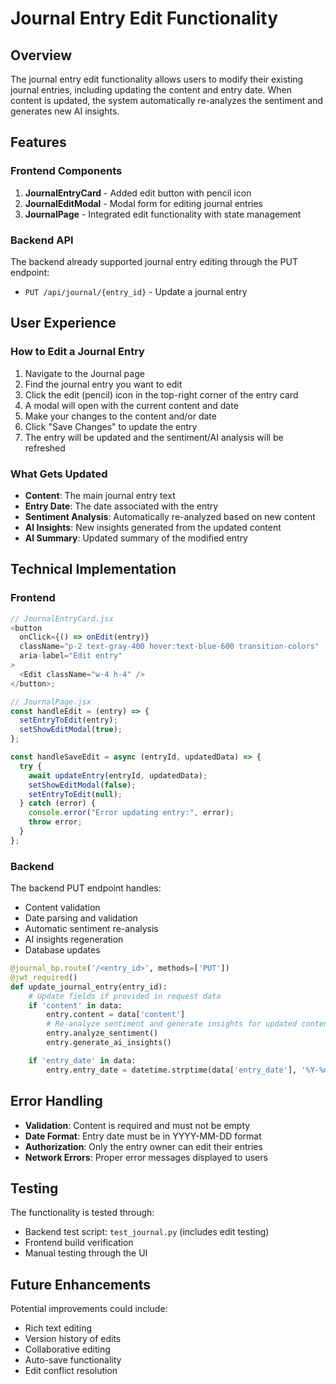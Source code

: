 # Journal Entry Edit Functionality

## Overview

The journal entry edit functionality allows users to modify their existing journal entries, including updating the content and entry date. When content is updated, the system automatically re-analyzes the sentiment and generates new AI insights.

## Features

### Frontend Components

1. **JournalEntryCard** - Added edit button with pencil icon
2. **JournalEditModal** - Modal form for editing journal entries
3. **JournalPage** - Integrated edit functionality with state management

### Backend API

The backend already supported journal entry editing through the PUT endpoint:

- `PUT /api/journal/{entry_id}` - Update a journal entry

## User Experience

### How to Edit a Journal Entry

1. Navigate to the Journal page
2. Find the journal entry you want to edit
3. Click the edit (pencil) icon in the top-right corner of the entry card
4. A modal will open with the current content and date
5. Make your changes to the content and/or date
6. Click "Save Changes" to update the entry
7. The entry will be updated and the sentiment/AI analysis will be refreshed

### What Gets Updated

- **Content**: The main journal entry text
- **Entry Date**: The date associated with the entry
- **Sentiment Analysis**: Automatically re-analyzed based on new content
- **AI Insights**: New insights generated from the updated content
- **AI Summary**: Updated summary of the modified entry

## Technical Implementation

### Frontend

```javascript
// JournalEntryCard.jsx
<button
  onClick={() => onEdit(entry)}
  className="p-2 text-gray-400 hover:text-blue-600 transition-colors"
  aria-label="Edit entry"
>
  <Edit className="w-4 h-4" />
</button>;

// JournalPage.jsx
const handleEdit = (entry) => {
  setEntryToEdit(entry);
  setShowEditModal(true);
};

const handleSaveEdit = async (entryId, updatedData) => {
  try {
    await updateEntry(entryId, updatedData);
    setShowEditModal(false);
    setEntryToEdit(null);
  } catch (error) {
    console.error("Error updating entry:", error);
    throw error;
  }
};
```

### Backend

The backend PUT endpoint handles:

- Content validation
- Date parsing and validation
- Automatic sentiment re-analysis
- AI insights regeneration
- Database updates

```python
@journal_bp.route('/<entry_id>', methods=['PUT'])
@jwt_required()
def update_journal_entry(entry_id):
    # Update fields if provided in request data
    if 'content' in data:
        entry.content = data['content']
        # Re-analyze sentiment and generate insights for updated content
        entry.analyze_sentiment()
        entry.generate_ai_insights()

    if 'entry_date' in data:
        entry.entry_date = datetime.strptime(data['entry_date'], '%Y-%m-%d').date()
```

## Error Handling

- **Validation**: Content is required and must not be empty
- **Date Format**: Entry date must be in YYYY-MM-DD format
- **Authorization**: Only the entry owner can edit their entries
- **Network Errors**: Proper error messages displayed to users

## Testing

The functionality is tested through:

- Backend test script: `test_journal.py` (includes edit testing)
- Frontend build verification
- Manual testing through the UI

## Future Enhancements

Potential improvements could include:

- Rich text editing
- Version history of edits
- Collaborative editing
- Auto-save functionality
- Edit conflict resolution
